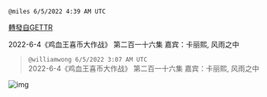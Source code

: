 
`@miles 6/5/2022 4:39 AM UTC`

[轉發自GETTR](https://gettr.com/post/p1crmmk0b6b)

2022-6-4《鸡血王喜币大作战》 第二百一十六集 嘉宾：卡丽熙, 风雨之中

> `@williamwong 6/5/2022 3:07 AM UTC`<br/>2022-6-4《鸡血王喜币大作战》 第二百一十六集 嘉宾：卡丽熙, 风雨之中

![img](https://media.gettr.com/group25/origin/2022/05/31/03/efe1cf93-d5e8-276c-7322-a9220da2e823/6383d6c383a688bc0ce747d8282e44b3.jpeg)
